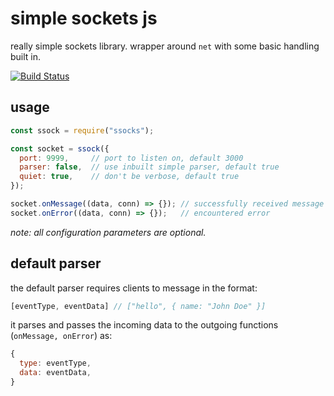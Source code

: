 # simple sockets js
really simple sockets library. wrapper around `net` with some basic handling built in.

[![Build Status](https://img.shields.io/travis/adityavm/ssockjs/master.svg?style=flat-square)](https://travis-ci.org/adityavm/ssockjs)

## usage
```javascript
const ssock = require("ssocks");

const socket = ssock({
  port: 9999,     // port to listen on, default 3000
  parser: false,  // use inbuilt simple parser, default true
  quiet: true,    // don't be verbose, default true
});

socket.onMessage((data, conn) => {}); // successfully received message from client
socket.onError((data, conn) => {});   // encountered error
```

_note: all configuration parameters are optional._

## default parser
the default parser requires clients to message in the format:

```javascript
[eventType, eventData] // ["hello", { name: "John Doe" }]
```

it parses and passes the incoming data to the outgoing functions (`onMessage, onError`) as:

```javascript
{
  type: eventType,
  data: eventData,
}
```
